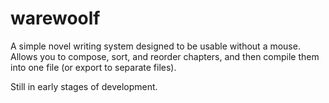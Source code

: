 # warewoolf

A simple novel writing system designed to be usable without a mouse. Allows you to compose, sort, and reorder chapters, and then compile them into one file (or export to separate files).

Still in early stages of development.
